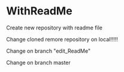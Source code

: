 # WithReadMe
Create new repository with readme file


Change cloned remore repository on local!!!!!

Change on branch "edit_ReadMe"

Change on branch master
